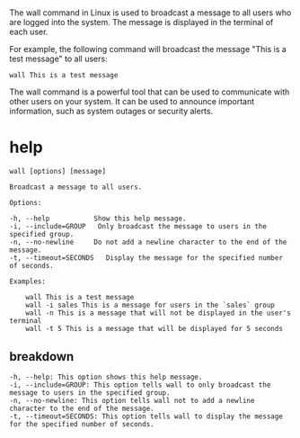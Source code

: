 # 

The wall command in Linux is used to broadcast a message to all users who are logged into the system. The message is displayed in the terminal of each user.

For example, the following command will broadcast the message "This is a test message" to all users:

`wall This is a test message`

The wall command is a powerful tool that can be used to communicate with other users on your system. It can be used to announce important information, such as system outages or security alerts. 

# help 

```
wall [options] [message]

Broadcast a message to all users.

Options:

-h, --help           Show this help message.
-i, --include=GROUP   Only broadcast the message to users in the specified group.
-n, --no-newline     Do not add a newline character to the end of the message.
-t, --timeout=SECONDS   Display the message for the specified number of seconds.

Examples:

    wall This is a test message
    wall -i sales This is a message for users in the `sales` group
    wall -n This is a message that will not be displayed in the user's terminal
    wall -t 5 This is a message that will be displayed for 5 seconds
```



## breakdown

```
-h, --help: This option shows this help message.
-i, --include=GROUP: This option tells wall to only broadcast the message to users in the specified group.
-n, --no-newline: This option tells wall not to add a newline character to the end of the message.
-t, --timeout=SECONDS: This option tells wall to display the message for the specified number of seconds.
```